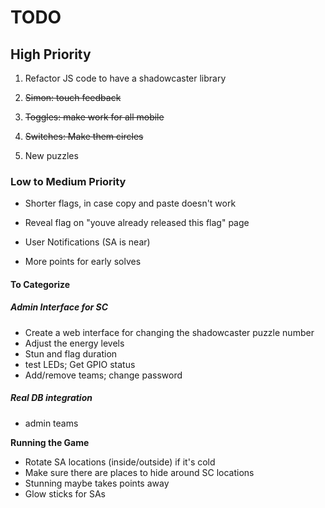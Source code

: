 

# TODO

## High Priority
1. Refactor JS code to have a shadowcaster library

2. <strike>Simon: touch feedback</strike>

3. <strike>Toggles: make work for all mobile</strike>

4. <strike>Switches: Make them circles</strike>

5. New puzzles

### Low to Medium Priority
- Shorter flags, in case copy and paste doesn't work

- Reveal flag on "youve already released this flag" page

- User Notifications (SA is near)

- More points for early solves

#### To Categorize
##### Admin Interface for SC
 - Create a web interface for changing the shadowcaster puzzle number
 - Adjust the energy levels
 - Stun and flag duration
 - test LEDs; Get GPIO status
 - Add/remove teams; change password

##### Real DB integration
 - admin teams


**Running the Game**
- Rotate SA locations (inside/outside) if it's cold
- Make sure there are places to hide around SC locations
- Stunning maybe takes points away
- Glow sticks for SAs
